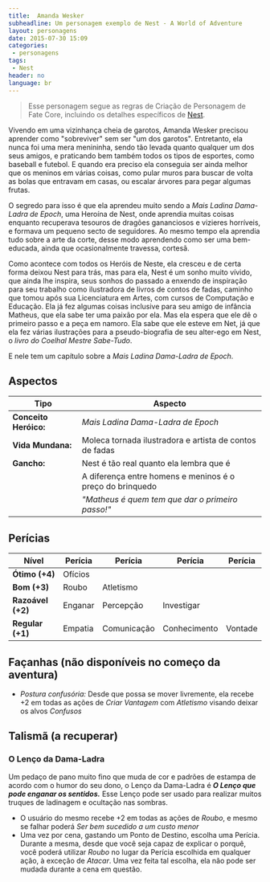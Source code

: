 ```yaml
---
title:  Amanda Wesker
subheadline: Um personagem exemplo de Nest - A World of Adventure
layout: personagens
date: 2015-07-30 15:09
categories:
 - personagens
tags:
 - Nest
header: no
language: br
---
```


>  Esse personagem segue as regras de Criação de Personagem de Fate Core, incluindo os detalhes específicos de [Nest][1].

Vivendo em uma vizinhança cheia de garotos, Amanda Wesker precisou aprender como "sobreviver" sem ser "um dos garotos". Entretanto, ela nunca foi uma mera menininha, sendo tão levada quanto qualquer um dos seus amigos, e praticando bem também todos os tipos de esportes, como baseball e futebol. E quando era preciso ela conseguia ser ainda melhor que os meninos em várias coisas, como pular muros para buscar de volta as bolas que entravam em casas, ou escalar árvores para pegar algumas frutas.

O segredo para isso é que ela aprendeu muito sendo a _Mais Ladina Dama-Ladra de Epoch_, uma Heroína de Nest, onde aprendia muitas coisas enquanto recuperava tesouros de dragões gananciosos e vizieres horríveis, e formava um pequeno secto de seguidores. Ao mesmo tempo ela aprendia tudo sobre a arte da corte, desse modo aprendendo como ser uma bem-educada, ainda que ocasionalmente travessa, cortesã.

Como acontece com todos os Heróis de Neste, ela cresceu e de certa forma deixou Nest para trás, mas para ela, Nest é um sonho muito vívido, que ainda lhe inspira, seus sonhos do passado a enxendo de inspiração para seu trabalho como ilustradora de livros de contos de fadas, caminho que tomou após sua Licenciatura em Artes, com cursos de Computação e Educação. Ela já fez algumas coisas inclusive para seu amigo de infância Matheus, que ela sabe ter uma paixão por ela. Mas ela espera que ele dê o primeiro passo e a peça em namoro. Ela sabe que ele esteve em Net, já que ela fez várias ilustrações para a  pseudo-biografia de seu alter-ego em Nest, o _livro do Coelhal Mestre Sabe-Tudo_.

E nele tem um capítulo sobre a _Mais Ladina Dama-Ladra de Epoch_.

## Aspectos

| Tipo | Aspecto |
|-|-|
| **Conceito Heróico:** | _Mais Ladina Dama-Ladra de Epoch_                         |
| **Vida Mundana:**     | Moleca tornada ilustradora e artista de contos de fadas   |
| **Gancho:**           | Nest é tão real quanto ela lembra que é                   |
|                       | A diferença entre homens e meninos é o preço do brinquedo |
|                       | _"Matheus é quem tem que dar o primeiro passo!"_          |

## Perícias

| Nível             | Perícia | Perícia     | Perícia      | Perícia | 
|-|-|-|-|-|
| **Ótimo (+4)**    | Ofícios |             |              |         |
| **Bom (+3)**      | Roubo   | Atletismo   |              |         |
| **Razoável (+2)** | Enganar | Percepção   | Investigar   |         |
| **Regular (+1)**  | Empatia | Comunicação | Conhecimento | Vontade |

## Façanhas (não disponíveis no começo da aventura)

+  _Postura confusória:_ Desde que possa se mover livremente, ela recebe +2 em todas as ações de _Criar Vantagem_ com _Atletismo_ visando deixar os alvos _Confusos_

## Talismã (a recuperar)

### O Lenço da Dama-Ladra

Um pedaço de pano muito fino que muda de cor e padrões de estampa de acordo com o humor do seu dono, o Lenço da Dama-Ladra é **_O Lenço que pode enganar os sentidos._** Esse Lenço pode ser usado para realizar muitos truques de ladinagem e ocultação nas sombras.

+  O usuário do mesmo recebe +2 em todas as ações de _Roubo_, e mesmo se falhar poderá _Ser bem sucedido a um custo menor_
+  Uma vez por cena, gastando um Ponto de Destino, escolha uma Perícia. Durante a mesma, desde que você seja capaz de explicar o porquê, você poderá utilizar _Roubo_ no lugar da Perícia escolhida em qualquer ação, à exceção de _Atacar_. Uma vez feita tal escolha, ela não pode ser mudada durante a cena em questão.

[1]: http://www.drivethrurpg.com/product/153980/Nest--A-World-of-Adventure-for-Fate-Core


